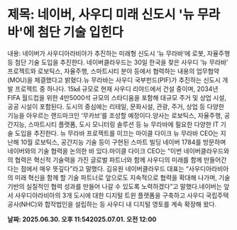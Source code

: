 # **제목: 네이버, 사우디 미래 신도시 '뉴 무라바'에 첨단 기술 입힌다**

  내용: 네이버가 사우디아라비아가 추진하는 미래형 신도시 ‘뉴 무라바’에 로봇, 자율주행 등 첨단 기술 도입을 추진한다. 네이버클라우드는 30일 한국을 찾은 사우디 ‘뉴 무라바’ 프로젝트와 로보틱스, 자율주행, 스마트시티 분야 등에서 협력하는 내용의 업무협약(MOU)을 체결했다고 밝혔다.뉴 무라바는 사우디 국부펀드(PIF)가 추진하는 신도시 개발 프로젝트 중 하나다. 15㎢ 규모로 현재 사우디 리야드에서 건설 중이며, 2034년 FIFA 월드컵을 위한 4만5000석 규모의 스타디움을 포함해 대규모 주거 및 상업 시설, 공공 시설이 포함된다. 도시의 중심에는 리테일, 문화시설, 관광, 주거, 상업 등 다양한 기능을 아우르는 랜드마크인 ‘무카브’를 조성할 예정이다.양사는 로보틱스, 자율주행, 공간지능, 스마트시티 플랫폼, 도시 모니터링 솔루션 등 뉴 무라바에 필요한 다양한 IT 기술 도입을 추진한다. 뉴 무라바 프로젝트를 이끄는 마이클 다이크 뉴 무라바 CEO는 지난해 10월 로보틱스, 공간지능 기술 등이 구현된 스마트 빌딩 네이버 1784를 방문하며 네이버와의 기술 협력을 논의한 바 있다.마이클 다이크 CEO는 “이번 네이버클라우드와의 협력은 혁신적 기술력을 가진 글로벌 파트너와 함께 사우디의 미래를 함께 만들어간다는 점에서 매우 뜻깊다”라고 말했다. 김유원 네이버클라우드 대표는 “사우디아라비아의 미래 혁신을 함께 할 기술 파트너로 앞으로도 지속적으로 협력을 확대해 나가며, 기술 기반의 실질적인 협력 성과를 만들어 나갈 수 있도록 노력하겠다”고 말했다.네이버는 앞서 사우디아라비아의 3개 도시에 대한 디지털 트윈 플랫폼을 구축하고 사우디 국립주택공사(NHC)와 합작법인을 설립하는 등 사우디 내 디지털 영토를 계속 확장해 왔다.

  **날짜: 2025.06.30. 오후 11:542025.07.01. 오전 12:00**
